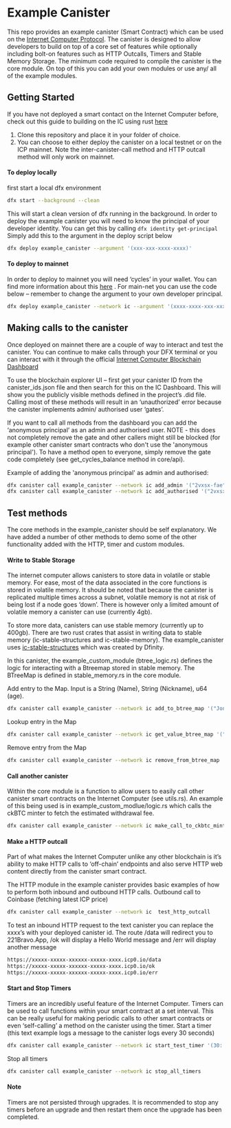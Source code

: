# Example Canister

This repo provides an example canister (Smart Contract) which can be used on the [Internet Computer Protocol](https://internetcomputer.org/). The canister is designed to allow developers to build on top of a core set of features while optionally including bolt-on features such as HTTP Outcalls, Timers and Stable Memory Storage. 
The minimum code required to compile the canister is the core module. On top of this you can add your own modules or use any/ all of the example modules.

## Getting Started
If you have not deployed a smart contact on the Internet Computer before, check out this guide to building on the IC using rust [here]( https://internetcomputer.org/docs/current/developer-docs/backend/rust/)

1. Clone this repository and place it in your folder of choice. 
2. You can choose to either deploy the canister on a local testnet or on the ICP mainnet. Note the inter-canister-call method and HTTP outcall method will only work on mainnet. 

#### To deploy locally
first start a local dfx environment 

```bash
dfx start --background --clean
``` 

This will start a clean version of dfx running in the background. In order to deploy the example canister you will need to know the principal of your developer identity. You can get this by calling `dfx identity get-principal` Simply add this to the argument in the deploy script below

```bash
dfx deploy example_canister --argument '(xxx-xxx-xxxx-xxxx)'
```

#### To deploy to mainnet
In order to deploy to mainnet you will need ‘cycles’ in your wallet. You can find more information about this [here]( https://internetcomputer.org/docs/current/developer-docs/getting-started/deploy/mainnet) . For main-net you can use the code below – remember to change the argument to your own developer principal. 

```bash
dfx deploy example_canister --network ic --argument '(xxxx-xxxx-xxx-xxxx-xxxx)'
```

## Making calls to the canister
Once deployed on mainnet there are a couple of way to interact and test the canister. You can continue to make calls through your DFX terminal or you can interact with it through the official [Internet Computer Blockchain Dashboard]( https://dashboard.internetcomputer.org/)

To use the blockchain explorer UI – first get your canister ID from the canister_ids.json file and then search for this on the IC Dashboard. This will show you the publicly visible methods defined in the project’s .did file. Calling most of these methods will result in an ‘unauthorized’ error because the canister implements admin/ authorised user ‘gates’. 

If you want to call all methods from the dashboard you can add the ‘anonymous principal’ as an admin and authorised user. NOTE - this does not completely remove the gate and other callers might still be blocked (for example other canister smart contracts who don't use the 'anonymous principal'). To have a method open to everyone, simply remove the gate code completely (see get_cycles_balance method in core/api). 

Example of adding the 'anonymous principal' as admin and authorised:

```bash
dfx canister call example_canister --network ic add_admin '("2vxsx-fae")'
dfx canister call example_canister --network ic add_authorised '("2vxsx-fae")'
``` 

## Test methods
The core methods in the example_canister should be self explanatory. We have added a number of other methods to demo some of the other functionality added with the HTTP, timer and custom modules.  

#### Write to Stable Storage
The internet computer allows canisters to store data in volatile or stable memory. For ease, most of the data associated in the core functions is stored in volatile memory. It should be noted that because the canister is replicated multiple times across a subnet, volatile memory is not at risk of being lost if a node goes ‘down’. There is however only a limited amount of volatile memory a canister can use (currently 4gb). 

To store more data, canisters can use stable memory (currently up to 400gb). There are two rust crates that assist in writing data to stable memory (ic-stable-structures and ic-stable-memory). The example_canister uses [ic-stable-structures]( https://docs.rs/ic-stable-structures/latest/ic_stable_structures/) which was created by Dfinity. 

In this canister, the example_custom_module (btree_logic.rs) defines the logic for interacting with a Btreemap stored in stable memory. The BTreeMap is defined in stable_memory.rs in the core module. 

Add entry to the Map. Input is a String (Name), String (Nickname), u64 (age). 
```bash
dfx canister call example_canister --network ic add_to_btree_map '("Jonathan", "J-dawg", 28: nat64)'
```

Lookup entry in the Map
```bash
dfx canister call example_canister --network ic get_value_btree_map '("Jonathan")'
```

Remove entry from the Map
```bash
dfx canister call example_canister --network ic remove_from_btree_map '("Jonathan")'
```

#### Call another canister 
Within the core module is a function to allow users to easily call other canister smart contracts on the Internet Computer (see utils.rs). An example of this being used is in example_custom_modlue/logic.rs which calls the ckBTC minter to fetch the estimated withdrawal fee.

```bash 
dfx canister call example_canister --network ic make_call_to_ckbtc_minter  
``` 

#### Make a HTTP outcall

Part of what makes the Internet Computer unlike any other blockchain is it’s ability to make HTTP calls to ‘off-chain’ endpoints and also serve HTTP web content directly from the canister smart contract.  

The HTTP module in the example canister provides basic examples of how to perform both inbound and outbound HTTP calls. 
Outbound call to Coinbase (fetching latest ICP price) 

```bash
dfx canister call example_canister --network ic  test_http_outcall
```

To test an inbound HTTP request to the text canister you can replace the xxxx’s with your deployed canister id. The route /data will redirect you to 221Bravo.App, /ok will display a Hello World message and /err will display another message

```html
https://xxxxx-xxxxx-xxxxxx-xxxxx-xxxx.icp0.io/data
https://xxxxx-xxxxx-xxxxxx-xxxxx-xxxx.icp0.io/ok
https://xxxxx-xxxxx-xxxxxx-xxxxx-xxxx.icp0.io/err
```

#### Start and Stop Timers

Timers are an incredibly useful feature of the Internet Computer. Timers can be used to call functions within your smart contract at a set interval. This can be really useful for making periodic calls to other smart contracts or even ‘self-calling’ a method on the canister using the timer. 
Start a timer (this text example logs a message to the canister logs every 30 seconds)

```bash
dfx canister call example_canister --network ic start_test_timer '(30: nat64)'
```

Stop all timers
```bash
dfx canister call example_canister --network ic stop_all_timers
```

#### Note
Timers are not persisted through upgrades. It is recommended to stop any timers before an upgrade and then restart them once the upgrade has been completed.